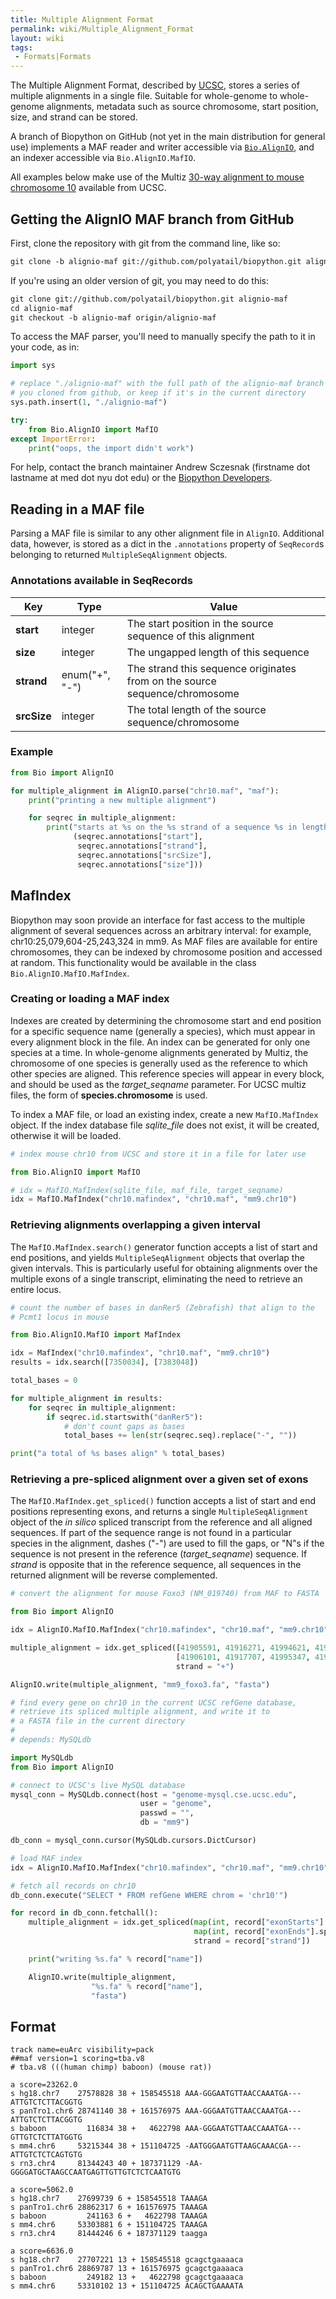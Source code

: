 ```yaml
---
title: Multiple Alignment Format
permalink: wiki/Multiple_Alignment_Format
layout: wiki
tags:
 - Formats|Formats
---
```


The Multiple Alignment Format, described by
[UCSC](http://genome.ucsc.edu/FAQ/FAQformat.html#format5), stores a
series of multiple alignments in a single file. Suitable for
whole-genome to whole-genome alignments, metadata such as source
chromosome, start position, size, and strand can be stored.

A branch of Biopython on GitHub (not yet in the main distribution for
general use) implements a MAF reader and writer accessible via
[`Bio.AlignIO`](AlignIO "wikilink"), and an indexer accessible via `Bio.AlignIO.MafIO`.

All examples below make use of the Multiz [30-way alignment to mouse
chromosome
10](http://hgdownload.cse.ucsc.edu/goldenpath/hg19/multiz46way/maf/chr10.maf.gz)
available from UCSC.

Getting the AlignIO MAF branch from GitHub
------------------------------------------

First, clone the repository with git from the command line, like so:

``` bash
git clone -b alignio-maf git://github.com/polyatail/biopython.git alignio-maf
```

If you're using an older version of git, you may need to do this:

``` bash
git clone git://github.com/polyatail/biopython.git alignio-maf
cd alignio-maf
git checkout -b alignio-maf origin/alignio-maf
```

To access the MAF parser, you'll need to manually specify the path to it
in your code, as in:

``` python
import sys

# replace "./alignio-maf" with the full path of the alignio-maf branch
# you cloned from github, or keep if it's in the current directory
sys.path.insert(1, "./alignio-maf")

try:
    from Bio.AlignIO import MafIO
except ImportError:
    print("oops, the import didn't work")
```

For help, contact the branch maintainer Andrew Sczesnak (firstname dot
lastname at med dot nyu dot edu) or the [Biopython
Developers](mailto:biopython-dev@lists.open-bio.org).

Reading in a MAF file
---------------------

Parsing a MAF file is similar to any other alignment file in `AlignIO`.
Additional data, however, is stored as a dict in the `.annotations`
property of `SeqRecord`s belonging to returned `MultipleSeqAlignment`
objects.

### Annotations available in SeqRecords

| Key         | Type           | Value                                                                      |
|-------------|----------------|----------------------------------------------------------------------------|
| **start**   | integer        | The start position in the source sequence of this alignment                |
| **size**    | integer        | The ungapped length of this sequence                                       |
| **strand**  | enum("+", "-") | The strand this sequence originates from on the source sequence/chromosome |
| **srcSize** | integer        | The total length of the source sequence/chromosome                         |

### Example

``` python
from Bio import AlignIO

for multiple_alignment in AlignIO.parse("chr10.maf", "maf"):
    print("printing a new multiple alignment")

    for seqrec in multiple_alignment:
        print("starts at %s on the %s strand of a sequence %s in length, and runs for %s bp" % \
              (seqrec.annotations["start"],
               seqrec.annotations["strand"],
               seqrec.annotations["srcSize"],
               seqrec.annotations["size"]))
```

MafIndex
--------

Biopython may soon provide an interface for fast access to the multiple
alignment of several sequences across an arbitrary interval: for
example, chr10:25,079,604-25,243,324 in mm9. As MAF files are available
for entire chromosomes, they can be indexed by chromosome position and
accessed at random. This functionality would be available in the class
`Bio.AlignIO.MafIO.MafIndex`.

### Creating or loading a MAF index

Indexes are created by determining the chromosome start and end position
for a specific sequence name (generally a species), which must appear in
every alignment block in the file. An index can be generated for only
one species at a time. In whole-genome alignments generated by Multiz,
the chromosome of one species is generally used as the reference to
which other species are aligned. This reference species will appear in
every block, and should be used as the *target\_seqname* parameter. For
UCSC multiz files, the form of **species.chromosome** is used.

To index a MAF file, or load an existing index, create a new
`MafIO.MafIndex` object. If the index database file *sqlite\_file*
does not exist, it will be created, otherwise it will be loaded.

``` python
# index mouse chr10 from UCSC and store it in a file for later use

from Bio.AlignIO import MafIO

# idx = MafIO.MafIndex(sqlite_file, maf_file, target_seqname)
idx = MafIO.MafIndex("chr10.mafindex", "chr10.maf", "mm9.chr10")
```

### Retrieving alignments overlapping a given interval

The `MafIO.MafIndex.search()` generator function accepts a list of
start and end positions, and yields `MultipleSeqAlignment` objects that
overlap the given intervals. This is particularly useful for obtaining
alignments over the multiple exons of a single transcript, eliminating
the need to retrieve an entire locus.

``` python
# count the number of bases in danRer5 (Zebrafish) that align to the
# Pcmt1 locus in mouse

from Bio.AlignIO.MafIO import MafIndex

idx = MafIndex("chr10.mafindex", "chr10.maf", "mm9.chr10")
results = idx.search([7350034], [7383048])

total_bases = 0

for multiple_alignment in results:
    for seqrec in multiple_alignment:
        if seqrec.id.startswith("danRer5"):
            # don't count gaps as bases
            total_bases += len(str(seqrec.seq).replace("-", ""))

print("a total of %s bases align" % total_bases)
```

### Retrieving a pre-spliced alignment over a given set of exons

The `MafIO.MafIndex.get_spliced()` function accepts a list of start
and end positions representing exons, and returns a single
`MultipleSeqAlignment` object of the *in silico* spliced transcript from
the reference and all aligned sequences. If part of the sequence range
is not found in a particular species in the alignment, dashes ("-") are
used to fill the gaps, or "N"s if the sequence is not present in the
reference (*target\_seqname*) sequence. If *strand* is opposite that in
the reference sequence, all sequences in the returned alignment will be
reverse complemented.

``` python
# convert the alignment for mouse Foxo3 (NM_019740) from MAF to FASTA

from Bio import AlignIO

idx = AlignIO.MafIO.MafIndex("chr10.mafindex", "chr10.maf", "mm9.chr10")

multiple_alignment = idx.get_spliced([41905591, 41916271, 41994621, 41996331],
                                     [41906101, 41917707, 41995347, 41996548],
                                     strand = "+")

AlignIO.write(multiple_alignment, "mm9_foxo3.fa", "fasta")
```

``` python
# find every gene on chr10 in the current UCSC refGene database,
# retrieve its spliced multiple alignment, and write it to
# a FASTA file in the current directory
#
# depends: MySQLdb

import MySQLdb
from Bio import AlignIO

# connect to UCSC's live MySQL database
mysql_conn = MySQLdb.connect(host = "genome-mysql.cse.ucsc.edu",
                             user = "genome",
                             passwd = "",
                             db = "mm9")

db_conn = mysql_conn.cursor(MySQLdb.cursors.DictCursor)

# load MAF index
idx = AlignIO.MafIO.MafIndex("chr10.mafindex", "chr10.maf", "mm9.chr10")

# fetch all records on chr10
db_conn.execute("SELECT * FROM refGene WHERE chrom = 'chr10'")

for record in db_conn.fetchall():
    multiple_alignment = idx.get_spliced(map(int, record["exonStarts"].split(",")[:-1]),
                                         map(int, record["exonEnds"].split(",")[:-1]),
                                         strand = record["strand"])

    print("writing %s.fa" % record["name"])

    AlignIO.write(multiple_alignment,
                  "%s.fa" % record["name"],
                  "fasta")
```

Format
------

```
track name=euArc visibility=pack
##maf version=1 scoring=tba.v8
# tba.v8 (((human chimp) baboon) (mouse rat))

a score=23262.0
s hg18.chr7    27578828 38 + 158545518 AAA-GGGAATGTTAACCAAATGA---ATTGTCTCTTACGGTG
s panTro1.chr6 28741140 38 + 161576975 AAA-GGGAATGTTAACCAAATGA---ATTGTCTCTTACGGTG
s baboon         116834 38 +   4622798 AAA-GGGAATGTTAACCAAATGA---GTTGTCTCTTATGGTG
s mm4.chr6     53215344 38 + 151104725 -AATGGGAATGTTAAGCAAACGA---ATTGTCTCTCAGTGTG
s rn3.chr4     81344243 40 + 187371129 -AA-GGGGATGCTAAGCCAATGAGTTGTTGTCTCTCAATGTG

a score=5062.0
s hg18.chr7    27699739 6 + 158545518 TAAAGA
s panTro1.chr6 28862317 6 + 161576975 TAAAGA
s baboon         241163 6 +   4622798 TAAAGA
s mm4.chr6     53303881 6 + 151104725 TAAAGA
s rn3.chr4     81444246 6 + 187371129 taagga

a score=6636.0
s hg18.chr7    27707221 13 + 158545518 gcagctgaaaaca
s panTro1.chr6 28869787 13 + 161576975 gcagctgaaaaca
s baboon         249182 13 +   4622798 gcagctgaaaaca
s mm4.chr6     53310102 13 + 151104725 ACAGCTGAAAATA
```
